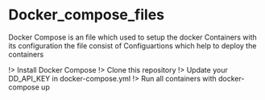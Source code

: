 # Docker_compose_files
Docker Compose is an file which used to setup the docker Containers with its configuration the file consist of Configuartions which help to deploy the containers


!> Install Docker Compose
!> Clone this repository
!> Update your DD_API_KEY in docker-compose.yml
!> Run all containers with docker-compose up
